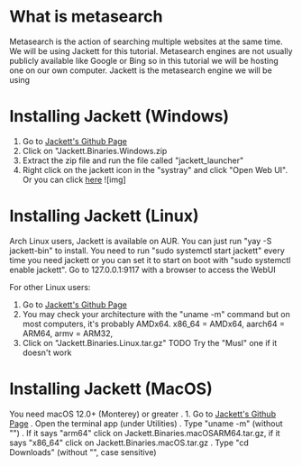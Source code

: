 # What is metasearch
Metasearch is the action of searching multiple websites at the same time. We will be using Jackett for this tutorial. Metasearch engines are not usually publicly available like Google or Bing so in this tutorial we will be hosting one on our own computer. Jackett is the metasearch engine we will be using

# Installing Jackett (Windows)
1. Go to [Jackett's Github Page](https://github.com/Jackett/Jackett/releases/)
3. Click on "Jackett.Binaries.Windows.zip
4. Extract the zip file and run the file called "jackett_launcher"
5. Right click on the jackett icon in the "systray" and click "Open Web UI". Or you can click [here](http://127.0.0.1:9117/)
![img]

# Installing Jackett (Linux)
Arch Linux users, Jackett is available on AUR. You can just run "yay -S jackett-bin" to install. You need to run "sudo systemctl start jackett" every time you need jackett or you can set it to start on boot with "sudo systemctl enable jackett". Go to 127.0.0.1:9117 with a browser to access the WebUI

For other Linux users:
1. Go to [Jackett's Github Page](https://github.com/Jackett/Jackett/releases/)
3. You may check your architecture with the "uname -m" command but on most computers, it's probably AMDx64. x86_64 = AMDx64, aarch64 = ARM64, armv<number> = ARM32, 
4. Click on "Jackett.Binaries.Linux<your architecture>.tar.gz"
TODO
Try the "Musl" one if it doesn't work

# Installing Jackett (MacOS)
You need macOS 12.0+ (Monterey) or greater
. 1. Go to [Jackett's Github Page](https://github.com/Jackett/Jackett/releases/)
. Open the terminal app (under Utilities)
. Type "uname -m" (without "")
. If it says "arm64" click on Jackett.Binaries.macOSARM64.tar.gz, if it says "x86_64" click on Jackett.Binaries.macOS.tar.gz
. Type "cd Downloads" (without "", case sensitive) 